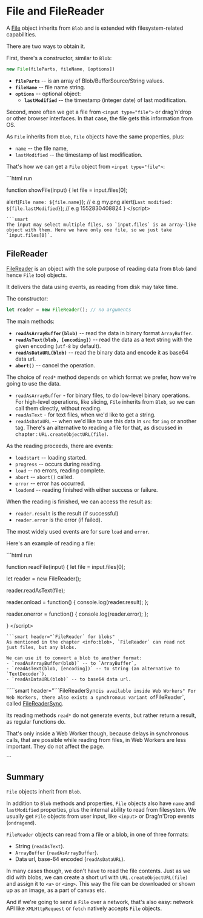# File and FileReader

A [File](https://www.w3.org/TR/FileAPI/#dfn-file) object inherits from `Blob` and is extended with filesystem-related capabilities.

There are two ways to obtain it.

First, there's a constructor, similar to `Blob`:

```javascript
new File(fileParts, fileName, [options])
```

* **`fileParts`** -- is an array of Blob/BufferSource/String values.
* **`fileName`** -- file name string.
* **`options`** -- optional object:
  * **`lastModified`** -- the timestamp \(integer date\) of last modification.

Second, more often we get a file from `<input type="file">` or drag'n'drop or other browser interfaces. In that case, the file gets this information from OS.

As `File` inherits from `Blob`, `File` objects have the same properties, plus:

* `name` -- the file name,
* `lastModified` -- the timestamp of last modification.

That's how we can get a `File` object from `<input type="file">`:

\`\`\`html run

 function showFile\(input\) { let file = input.files\[0\];

alert\(`File name: ${file.name}`\); // e.g my.png alert\(`Last modified: ${file.lastModified}`\); // e.g 1552830408824 } &lt;/script&gt;

```text
```smart
The input may select multiple files, so `input.files` is an array-like object with them. Here we have only one file, so we just take `input.files[0]`.
```

## FileReader

[FileReader](https://www.w3.org/TR/FileAPI/#dfn-filereader) is an object with the sole purpose of reading data from `Blob` \(and hence `File` too\) objects.

It delivers the data using events, as reading from disk may take time.

The constructor:

```javascript
let reader = new FileReader(); // no arguments
```

The main methods:

* **`readAsArrayBuffer(blob)`** -- read the data in binary format `ArrayBuffer`.
* **`readAsText(blob, [encoding])`** -- read the data as a text string with the given encoding \(`utf-8` by default\).
* **`readAsDataURL(blob)`** -- read the binary data and encode it as base64 data url.
* **`abort()`** -- cancel the operation.

The choice of `read*` method depends on which format we prefer, how we're going to use the data.

* `readAsArrayBuffer` - for binary files, to do low-level binary operations. For high-level operations, like slicing, `File` inherits from `Blob`, so we can call them directly, without reading.
* `readAsText` - for text files, when we'd like to get a string.
* `readAsDataURL` -- when we'd like to use this data in `src` for `img` or another tag. There's an alternative to reading a file for that, as discussed in chapter : `URL.createObjectURL(file)`.

As the reading proceeds, there are events:

* `loadstart` -- loading started.
* `progress` -- occurs during reading.
* `load` -- no errors, reading complete.
* `abort` -- `abort()` called.
* `error` -- error has occurred.
* `loadend` -- reading finished with either success or failure.

When the reading is finished, we can access the result as:

* `reader.result` is the result \(if successful\)
* `reader.error` is the error \(if failed\).

The most widely used events are for sure `load` and `error`.

Here's an example of reading a file:

\`\`\`html run

 function readFile\(input\) { let file = input.files\[0\];

let reader = new FileReader\(\);

reader.readAsText\(file\);

reader.onload = function\(\) { console.log\(reader.result\); };

reader.onerror = function\(\) { console.log\(reader.error\); };

} &lt;/script&gt;

```text
```smart header="`FileReader` for blobs"
As mentioned in the chapter <info:blob>, `FileReader` can read not just files, but any blobs.

We can use it to convert a blob to another format:
- `readAsArrayBuffer(blob)` -- to `ArrayBuffer`,
- `readAsText(blob, [encoding])` -- to string (an alternative to `TextDecoder`),
- `readAsDataURL(blob)` -- to base64 data url.
```

`````smart header="```FileReaderSync`is available inside Web Workers" For Web Workers, there also exists a synchronous variant of`FileReader\`, called [FileReaderSync](https://www.w3.org/TR/FileAPI/#FileReaderSync).

Its reading methods `read*` do not generate events, but rather return a result, as regular functions do.

That's only inside a Web Worker though, because delays in synchronous calls, that are possible while reading from files, in Web Workers are less important. They do not affect the page.

\`\`\`

## Summary

`File` objects inherit from `Blob`.

In addition to `Blob` methods and properties, `File` objects also have `name` and `lastModified` properties, plus the internal ability to read from filesystem. We usually get `File` objects from user input, like `<input>` or Drag'n'Drop events \(`ondragend`\).

`FileReader` objects can read from a file or a blob, in one of three formats:

* String \(`readAsText`\).
* `ArrayBuffer` \(`readAsArrayBuffer`\).
* Data url, base-64 encoded \(`readAsDataURL`\).

In many cases though, we don't have to read the file contents. Just as we did with blobs, we can create a short url with `URL.createObjectURL(file)` and assign it to `<a>` or `<img>`. This way the file can be downloaded or shown up as an image, as a part of canvas etc.

And if we're going to send a `File` over a network, that's also easy: network API like `XMLHttpRequest` or `fetch` natively accepts `File` objects.

